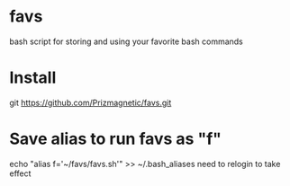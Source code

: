 # favs
bash script for storing and using your favorite bash commands


# Install
git https://github.com/Prizmagnetic/favs.git


# Save alias to run favs as "f"
echo "alias f='~/favs/favs.sh'" >> ~/.bash_aliases 
need to relogin to take effect
